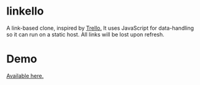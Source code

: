 # linkello
A link-based clone, inspired by <a href='http://www.trello.com' target='_blank'>Trello.</a> It uses JavaScript for data-handling so it can run on a static host. All links will be lost upon refresh.

# Demo
<a href='http://fostersamuel.github.io/linkello'>Available here.</a>
